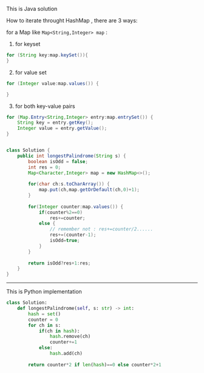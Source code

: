 
This is Java solution

How to iterate throught HashMap , there are 3 ways:

for a Map like `Map<String,Integer> map` :

1. for keyset

```Java
for (String key:map.keySet()){    
}

```

2. for value set

```Java
for (Integer value:map.values()) {

}

```

3. for both key-value pairs

```Java
for (Map.Entry<String,Integer> entry:map.entrySet()) {
    String key = entry.getKey();
    Integer value = entry.getValue();
}

```

```Java

class Solution {
    public int longestPalindrome(String s) {
        boolean isOdd = false;
        int res = 0;
        Map<Character,Integer> map = new HashMap<>();
        
        for(char ch:s.toCharArray()) {
            map.put(ch,map.getOrDefault(ch,0)+1);
        }
        
        for(Integer counter:map.values()) {
            if(counter%2==0)
                res+=counter;
            else {
                // remember not : res+=counter/2......
                res+=(counter-1);
                isOdd=true;
            }
        }
        
        return isOdd?res+1:res;
    }
}


```

---

This is Python implementation

```Python
class Solution:
    def longestPalindrome(self, s: str) -> int:
        hash = set()
        counter = 0
        for ch in s:
            if(ch in hash):
                hash.remove(ch)
                counter+=1
            else:
                hash.add(ch)
        
        return counter*2 if len(hash)==0 else counter*2+1
        

```